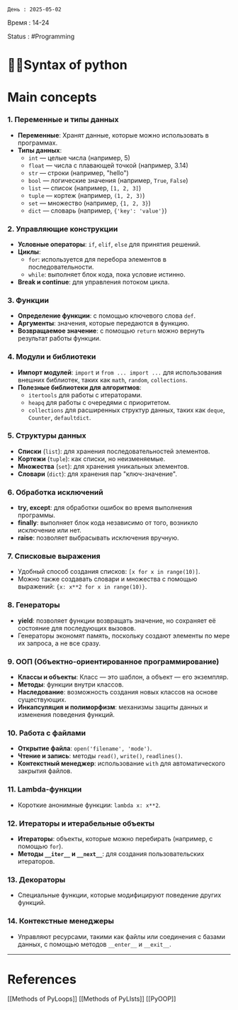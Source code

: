 	День : 2025-05-02 
Время : 14-24

Status : #Programming  


# 👨‍💻Syntax of python


# Main concepts 


### 1. **Переменные и типы данных**

- **Переменные**: Хранят данные, которые можно использовать в программах.
- **Типы данных**:
    - `int` — целые числа (например, 5)
    - `float` — числа с плавающей точкой (например, 3.14)
    - `str` — строки (например, "hello")
    - `bool` — логические значения (например, `True`, `False`)
    - `list` — список (например, `[1, 2, 3]`)
    - `tuple` — кортеж (например, `(1, 2, 3)`)
    - `set` — множество (например, `{1, 2, 3}`)
    - `dict` — словарь (например, `{'key': 'value'}`)


### 2. **Управляющие конструкции**

- **Условные операторы**: `if`, `elif`, `else` для принятия решений.
- **Циклы**:
    - `for`: используется для перебора элементов в последовательности.
    - `while`: выполняет блок кода, пока условие истинно.
- **Break и continue**: для управления потоком цикла.

### 3. **Функции**

- **Определение функции**: с помощью ключевого слова `def`.
- **Аргументы**: значения, которые передаются в функцию.
- **Возвращаемое значение**: с помощью `return` можно вернуть результат работы функции.

### 4. **Модули и библиотеки**

- **Импорт модулей**: `import` и `from ... import ...` для использования внешних библиотек, таких как `math`, `random`, `collections`.
- **Полезные библиотеки для алгоритмов**:
    - `itertools` для работы с итераторами.
    - `heapq` для работы с очередями с приоритетом.
    - `collections` для расширенных структур данных, таких как `deque`, `Counter`, `defaultdict`.

### 5. **Структуры данных**

- **Списки** (`list`): для хранения последовательностей элементов.
- **Кортежи** (`tuple`): как списки, но неизменяемые.
- **Множества** (`set`): для хранения уникальных элементов.
- **Словари** (`dict`): для хранения пар "ключ-значение".

### 6. **Обработка исключений**

- **try, except**: для обработки ошибок во время выполнения программы.
- **finally**: выполняет блок кода независимо от того, возникло исключение или нет.
- **raise**: позволяет выбрасывать исключения вручную.

### 7. **Списковые выражения**

- Удобный способ создания списков: `[x for x in range(10)]`.
- Можно также создавать словари и множества с помощью выражений: `{x: x**2 for x in range(10)}`.

### 8. **Генераторы**

- **yield**: позволяет функции возвращать значение, но сохраняет её состояние для последующих вызовов.
- Генераторы экономят память, поскольку создают элементы по мере их запроса, а не все сразу.

### 9. **ООП (Объектно-ориентированное программирование)**

- **Классы и объекты**: Класс — это шаблон, а объект — его экземпляр.
- **Методы**: функции внутри классов.
- **Наследование**: возможность создания новых классов на основе существующих.
- **Инкапсуляция и полиморфизм**: механизмы защиты данных и изменения поведения функций.

### 10. **Работа с файлами**

- **Открытие файла**: `open('filename', 'mode')`.
- **Чтение и запись**: методы `read()`, `write()`, `readlines()`.
- **Контекстный менеджер**: использование `with` для автоматического закрытия файлов.

### 11. **Lambda-функции**

- Короткие анонимные функции: `lambda x: x**2`.

### 12. **Итераторы и итерабельные объекты**

- **Итераторы**: объекты, которые можно перебирать (например, с помощью `for`).
- **Методы `__iter__` и `__next__`**: для создания пользовательских итераторов.

### 13. **Декораторы**

- Специальные функции, которые модифицируют поведение других функций.

### 14. **Контекстные менеджеры**

- Управляют ресурсами, такими как файлы или соединения с базами данных, с помощью методов `__enter__` и `__exit__`.
---
# References

[[Methods of PyLoops]]
[[Methods of PyLIsts]]
[[PyOOP]]


